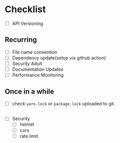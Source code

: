 # Checklist

- [ ] API Versioning

## Recurring

- [ ] File name convention
- [ ] Dependency update(setup via github action)
- [ ] Security Aduit
- [ ] Documentation Updates
- [ ] Performance Monitoring

## Once in a while

- [ ] check `yarn.lock` or `package.lock` uploaded to git.

##

- [ ] Security
  - [ ] helmet
  - [ ] cors
  - [ ] rate limit
